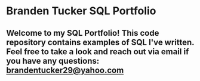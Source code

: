 # Branden Tucker SQL Portfolio

## Welcome to my SQL Portfolio! This code repository contains examples of SQL I've written. Feel free to take a look and reach out via email if you have any questions: brandentucker29@yahoo.com
